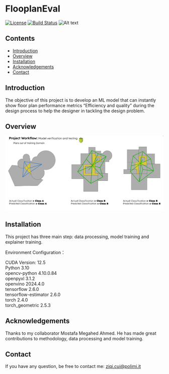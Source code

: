 # FlooplanEval

[![License](https://img.shields.io/badge/license-MIT-blue.svg)](LICENSE)
[![Build Status](https://img.shields.io/badge/build-passing-brightgreen.svg)]()
![Alt text](path/to/image "Optional Title")

## Contents

- [Introduction](#Introduction)
- [Overview](#Overview)
- [Installation](#Installation)
- [Acknowledgements](#Acknowledgements)
- [Contact](#Contact)

## Introduction

The objective of this project is to develop an ML model that can instantly show floor plan performance metrics “Efficiency and quality” during the design process to help the designer in tackling the design problem.

## Overview

![pred](assets/pred.png "Workflow of SyncPerception")

## Installation

This project has three main step: data processing, model training and explainer training.<br>

Environment Configuration：<br>

CUDA Version: 12.5 <br>
Python 3.10 <br>
opencv-python             4.10.0.84<br>
openpyxl                  3.1.2<br>
openvino                  2024.4.0<br>
tensorflow                2.6.0<br>
tensorflow-estimator      2.6.0<br>
torch                     2.4.0<br>
torch_geometric           2.5.3<br>

## Acknowledgements

Thanks to my collaborator Mostafa Megahed Ahmed. He has made great contributions to methodology, data processing and model training.

## Contact

If you have any question, be free to contact me: ziqi.cui@polimi.it

 
